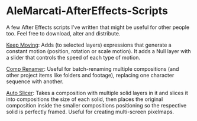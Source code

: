 # AleMarcati-AfterEffects-Scripts
A few After Effects scripts I've written that might be useful for other people too. Feel free to download, alter and distribute.

[Keep Moving](https://github.com/AleMarcati/AleMarcati-AfterEffects-Scripts/blob/main/AleMarcati_KeepMoving_V2.jsx):
Adds (to selected layers) expressions that generate a constant motion (position, rotation or scale motion). It adds a Null layer with a slider that controls the speed of each type of motion.

[Comp Renamer](https://github.com/AleMarcati/AleMarcati-AfterEffects-Scripts/blob/main/AleMarcati_CompRenamer.jsx):
Useful for batch-renaming multiple compositions (and other project items like folders and footage), replacing one character sequence with another.

[Auto Slicer](https://github.com/AleMarcati/AleMarcati-AfterEffects-Scripts/blob/main/AleMarcati_AutoSlicer_V1.jsx):
Takes a composition with multiple solid layers in it and slices it into compositions the size of each solid, then places the original composition inside the smaller compositions positioning so the respective solid is perfectly framed. Useful for creating multi-screen pixelmaps.

